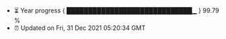 - ⏳ Year progress { █████████████████████████████▁ } 99.79 %
- ⏰ Updated on Fri, 31 Dec 2021 05:20:34 GMT

